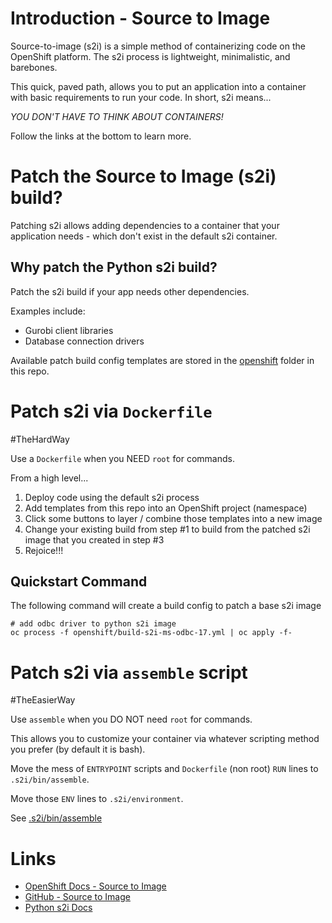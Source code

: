 # Introduction - Source to Image

Source-to-image (s2i) is a simple method of containerizing code on the OpenShift platform. The s2i process is lightweight, minimalistic, and barebones. 

This quick, paved path, allows you to put an application into a container with basic requirements to run your code. In short, s2i means...

*YOU DON'T HAVE TO THINK ABOUT CONTAINERS!*

 Follow the links at the bottom to learn more.

# Patch the Source to Image (s2i) build?

Patching s2i allows adding dependencies to a container that your application needs - which don't exist in the default s2i container.

## Why patch the Python s2i build?

Patch the s2i build if your app needs other dependencies. 

Examples include:
  - Gurobi client libraries
  - Database connection drivers

Available patch build config templates are stored in the [openshift](openshift) folder in this repo.

# Patch s2i via `Dockerfile`

#TheHardWay

Use a `Dockerfile` when you NEED `root` for commands.

From a high level...
1. Deploy code using the default s2i process
2. Add templates from this repo into an OpenShift project (namespace)
3. Click some buttons to layer / combine those templates into a new image
4. Change your existing build from step #1 to build from the patched s2i image that you created in step #3
5. Rejoice!!!

## Quickstart Command
The following command will create a build config to patch a base s2i image

```
# add odbc driver to python s2i image
oc process -f openshift/build-s2i-ms-odbc-17.yml | oc apply -f-
```

# Patch s2i via `assemble` script

#TheEasierWay

Use `assemble` when you DO NOT need `root` for commands.

This allows you to customize your container via whatever scripting method you prefer (by default it is bash).

Move the mess of `ENTRYPOINT` scripts and `Dockerfile` (non root) `RUN` lines to `.s2i/bin/assemble`.

Move those `ENV` lines to `.s2i/environment`.

See [.s2i/bin/assemble](.s2i/bin/assemble)

# Links
- [OpenShift Docs - Source to Image](https://docs.openshift.com/container-platform/4.10/openshift_images/using_images/using-s21-images.html)
- [GitHub - Source to Image](https://github.com/openshift/source-to-image)
- [Python s2i Docs](https://docs.openshift.com/container-platform/3.11/using_images/s2i_images/python.html#using-images-python-configuration)